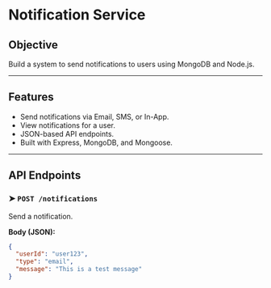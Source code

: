 # Notification Service

## Objective
Build a system to send notifications to users using MongoDB and Node.js.

---

##  Features

- Send notifications via Email, SMS, or In-App.
- View notifications for a user.
- JSON-based API endpoints.
- Built with Express, MongoDB, and Mongoose.

---

##  API Endpoints

### ➤ `POST /notifications`
Send a notification.

**Body (JSON):**
```json
{
  "userId": "user123",
  "type": "email",
  "message": "This is a test message"
}
